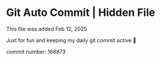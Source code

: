 # Git Auto Commit | Hidden File

This file was added Feb 12, 2025

Just for fun and keeping my daily git commit active 🤪

commit number: 168873
